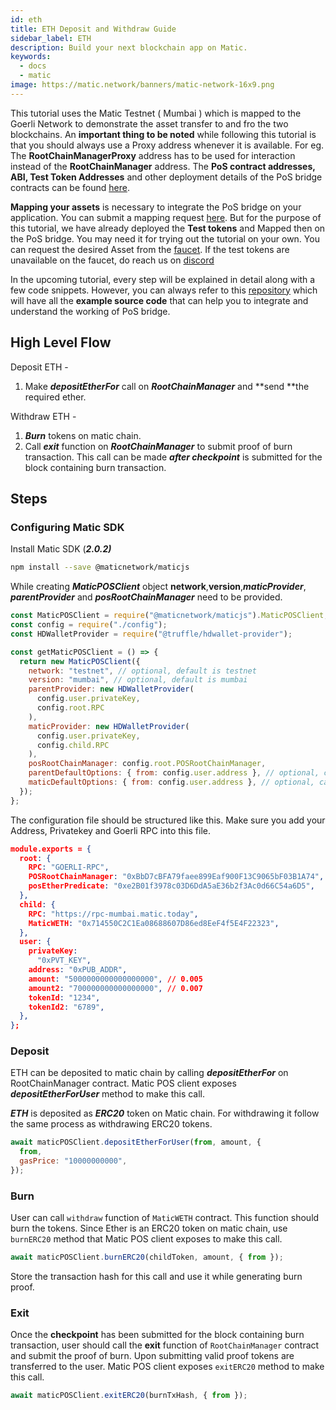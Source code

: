 ```yaml
---
id: eth
title: ETH Deposit and Withdraw Guide
sidebar_label: ETH
description: Build your next blockchain app on Matic.
keywords:
  - docs
  - matic
image: https://matic.network/banners/matic-network-16x9.png
---
```


This tutorial uses the Matic Testnet ( Mumbai ) which is mapped to the Goerli Network to demonstrate the asset transfer to and fro the two blockchains. An **important thing to be noted** while following this tutorial is that you should always use a Proxy address whenever it is available. For eg. The **RootChainManagerProxy** address has to be used for interaction instead of the **RootChainManager** address. The **PoS contract addresses, ABI, Test Token Addresses** and other deployment details of the PoS bridge contracts can be found [here](/docs/develop/ethereum-matic/pos/deployment).

**Mapping your assets** is necessary to integrate the PoS bridge on your application. You can submit a mapping request [here](/docs/develop/ethereum-matic/submit-mapping-request). But for the purpose of this tutorial, we have already deployed the **Test tokens** and Mapped then on the PoS bridge. You may need it for trying out the tutorial on your own. You can request the desired Asset from the [faucet](https://faucet.matic.network/). If the test tokens are unavailable on the faucet, do reach us on [discord](https://discord.gg/er6QVj)

In the upcoming tutorial, every step will be explained in detail along with a few code snippets. However, you can always refer to this [repository](https://github.com/maticnetwork/matic.js/tree/v2.0.2/examples/POS-client) which will have all the **example source code** that can help you to integrate and understand the working of PoS bridge.

## High Level Flow

Deposit ETH -

1. Make **_depositEtherFor_** call on **_RootChainManager_** and **send **the required ether.

Withdraw ETH -

1. **_Burn_** tokens on matic chain.
2. Call **_exit_** function on **_RootChainManager_** to submit proof of burn transaction. This call can be made **_after checkpoint_** is submitted for the block containing burn transaction.

## Steps

### Configuring Matic SDK

Install Matic SDK (**_2.0.2)_**

```bash
npm install --save @maticnetwork/maticjs
```

While creating **_MaticPOSClient_** object **network**,**version**,**_maticProvider_**, **_parentProvider_** and **_posRootChainManager_** need to be provided.

```jsx
const MaticPOSClient = require("@maticnetwork/maticjs").MaticPOSClient;
const config = require("./config");
const HDWalletProvider = require("@truffle/hdwallet-provider");

const getMaticPOSClient = () => {
  return new MaticPOSClient({
    network: "testnet", // optional, default is testnet
    version: "mumbai", // optional, default is mumbai
    parentProvider: new HDWalletProvider(
      config.user.privateKey,
      config.root.RPC
    ),
    maticProvider: new HDWalletProvider(
      config.user.privateKey,
      config.child.RPC
    ),
    posRootChainManager: config.root.POSRootChainManager,
    parentDefaultOptions: { from: config.user.address }, // optional, can also be sent as last param while sending tx
    maticDefaultOptions: { from: config.user.address }, // optional, can also be sent as last param while sending tx
  });
};
```

The configuration file should be structured like this. Make sure you add your Address, Privatekey and Goerli RPC into this file.

```json
module.exports = {
  root: {
    RPC: "GOERLI-RPC",
    POSRootChainManager: "0xBbD7cBFA79faee899Eaf900F13C9065bF03B1A74",
    posEtherPredicate: "0xe2B01f3978c03D6DdA5aE36b2f3Ac0d66C54a6D5",
  },
  child: {
    RPC: "https://rpc-mumbai.matic.today",
    MaticWETH: "0x714550C2C1Ea08688607D86ed8EeF4f5E4F22323",
  },
  user: {
    privateKey:
      "0xPVT_KEY",
    address: "0xPUB_ADDR",
    amount: "5000000000000000000", // 0.005
    amount2: "700000000000000000", // 0.007
    tokenId: "1234",
    tokenId2: "6789",
  },
};
```

### Deposit

ETH can be deposited to matic chain by calling **_depositEtherFor_** on RootChainManager contract. Matic POS client exposes **_depositEtherForUser_** method to make this call.

**_ETH_** is deposited as **_ERC20_** token on Matic chain. For withdrawing it follow the same process as withdrawing ERC20 tokens.

```jsx
await maticPOSClient.depositEtherForUser(from, amount, {
  from,
  gasPrice: "10000000000",
});
```

### Burn

User can call `withdraw` function of `MaticWETH` contract. This function should burn the tokens. Since Ether is an ERC20 token on matic chain, use `burnERC20` method that Matic POS client exposes to make this call.

```jsx
await maticPOSClient.burnERC20(childToken, amount, { from });
```

Store the transaction hash for this call and use it while generating burn proof.

### Exit

Once the **checkpoint** has been submitted for the block containing burn transaction, user should call the **exit** function of `RootChainManager` contract and submit the proof of burn. Upon submitting valid proof tokens are transferred to the user. Matic POS client exposes `exitERC20` method to make this call.

```jsx
await maticPOSClient.exitERC20(burnTxHash, { from });
```
